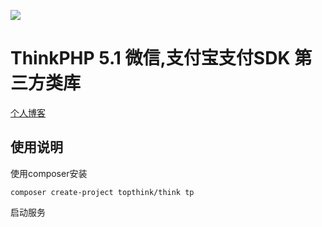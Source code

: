![](https://box.kancloud.cn/5a0aaa69a5ff42657b5c4715f3d49221) 

ThinkPHP 5.1 微信,支付宝支付SDK 第三方类库
===============
[个人博客](https://lineageja.com)

## 使用说明

使用composer安装

~~~
composer create-project topthink/think tp
~~~

启动服务

